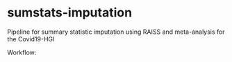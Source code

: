 # sumstats-imputation
Pipeline for summary statistic imputation using RAISS and meta-analysis for the Covid19-HGI


Workflow:

